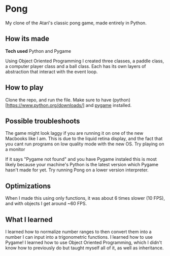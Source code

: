 # Pong
My clone of the Atari's classic pong game, made entirely in Python.

## How its made
**Tech used** Python and Pygame

Using Object Oriented Programming I created three classes, a paddle class, a computer player class and a ball class. Each has its own layers of abstraction that interact with the event loop. 

## How to play
Clone the repo, and run the file. Make sure to have (python)[https://www.python.org/downloads/] and [pygame](https://www.pygame.org/wiki/GettingStarted) installed.

## Possible troubleshoots
The game might look laggy if you are running it on one of the new Macbooks like I am. This is due to the liquid retina display, and the fact that you cant run programs on low quality mode with the new OS. Try playing on a monitor

If it says "Pygame not found" and you have Pygame instaled this is most likely because your machine's Python is the latest version which Pygame hasn't made for yet. Try running Pong on a lower version interpreter. 

## Optimizations
When I made this using only functions, it was about 6 times slower (10 FPS), and with objects I get around ~60 FPS.

## What I learned
I learned how to normalize number ranges to then convert them into a number I can input into a trigonometric functions. 
I learned how to use Pygame! 
I learned how to use Object Oriented Programming, which I didn't know how to previously do but taught myself all of it, as well as inheritance.
